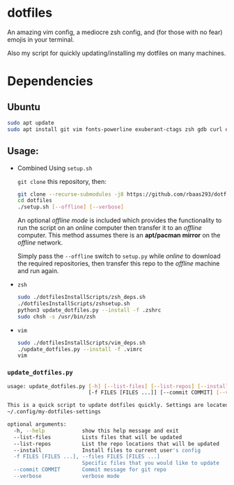 # dotfiles

An amazing vim config, a mediocre zsh config, and (for those with no fear) emojis in your terminal.

Also my script for quickly updating/installing my dotfiles on many machines.

# Dependencies
## Ubuntu
```bash
sudo apt update
sudo apt install git vim fonts-powerline exuberant-ctags zsh gdb curl openssh-server -y
```

## Usage:

* Combined Using `setup.sh`

    `git clone` this repository, then:

    ```bash
    git clone --recurse-submodules -j8 https://github.com/rbaas293/dotfiles.git
    cd dotfiles
    ./setup.sh [--offline] [--verbose]
    ```

    An optional _offline mode_ is included which provides the functionality to run the script on an
    _online_ computer then transfer it to an _offline_ computer. This method assumes
    there is an **apt/pacman mirror** on the _offline_ network.

    Simply pass the `--offline` switch to
    `setup.py` while _online_ to download the required repositories, then transfer this repo to the
    _offline_ machine and run again.

* `zsh`

    ```bash
    sudo ./dotfilesInstallScripts/zsh_deps.sh
    ./dotfilesInstallScripts/zshsetup.sh
    python3 update_dotfiles.py --install -f .zshrc
    sudo chsh -s /usr/bin/zsh
    ```

* `vim`

    ```bash
    sudo ./dotfilesInstallScripts/vim_deps.sh
    ./update_dotfiles.py --install -f .vimrc
    vim
    ```

### `update_dotfiles.py`

```bash
usage: update_dotfiles.py [-h] [--list-files] [--list-repos] [--install]
                          [-f FILES [FILES ...]] [--commit COMMIT] [--verbose]

This is a quick script to update dotfiles quickly. Settings are located in
~/.config/my-dotfiles-settings

optional arguments:
  -h, --help            show this help message and exit
  --list-files          Lists files that will be updated
  --list-repos          List the repo locations that will be updated
  --install             Install files to current user's config
  -f FILES [FILES ...], --files FILES [FILES ...]
                        Specific files that you would like to update
  --commit COMMIT       Commit message for git repo
  --verbose             verbose mode
```
